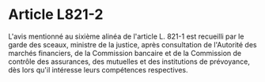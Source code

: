 # Article L821-2

L'avis mentionné au sixième alinéa de l'article L. 821-1 est recueilli par le garde des sceaux, ministre de la justice, après consultation de l'Autorité des marchés financiers, de la Commission bancaire et de la Commission de contrôle des assurances, des mutuelles et des institutions de prévoyance, dès lors qu'il intéresse leurs compétences respectives.